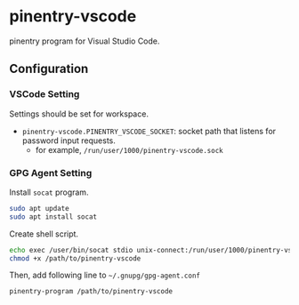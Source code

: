 # pinentry-vscode

pinentry program for Visual Studio Code.

## Configuration

### VSCode Setting

Settings should be set for workspace.

- `pinentry-vscode.PINENTRY_VSCODE_SOCKET`: socket path that listens for password input requests.
  - for example, `/run/user/1000/pinentry-vscode.sock`

### GPG Agent Setting

Install `socat` program.

```bash
sudo apt update
sudo apt install socat
```

Create shell script.

```bash
echo exec /user/bin/socat stdio unix-connect:/run/user/1000/pinentry-vscode.sock > /path/to/pinentry-vscode
chmod +x /path/to/pinentry-vscode
```

Then, add following line to `~/.gnupg/gpg-agent.conf`

```
pinentry-program /path/to/pinentry-vscode
```
